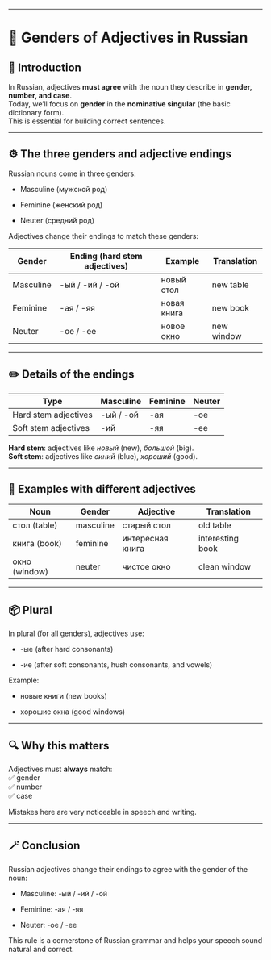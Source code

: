 
---

# 📝 Genders of Adjectives in Russian

## 📌 Introduction

In Russian, adjectives **must agree** with the noun they describe in **gender, number, and case**.  
Today, we’ll focus on **gender** in the **nominative singular** (the basic dictionary form).  
This is essential for building correct sentences.

---

## ⚙️ The three genders and adjective endings

Russian nouns come in three genders:

- Masculine (мужской род)
    
- Feminine (женский род)
    
- Neuter (средний род)
    

Adjectives change their endings to match these genders:

|Gender|Ending (hard stem adjectives)|Example|Translation|
|---|---|---|---|
|Masculine|-ый / -ий / -ой|новый стол|new table|
|Feminine|-ая / -яя|новая книга|new book|
|Neuter|-ое / -ее|новое окно|new window|

---

## ✏️ Details of the endings

|Type|Masculine|Feminine|Neuter|
|---|---|---|---|
|Hard stem adjectives|-ый / -ой|-ая|-ое|
|Soft stem adjectives|-ий|-яя|-ее|

**Hard stem**: adjectives like _новый_ (new), _большой_ (big).  
**Soft stem**: adjectives like _синий_ (blue), _хороший_ (good).

---

## 🧪 Examples with different adjectives

|Noun|Gender|Adjective|Translation|
|---|---|---|---|
|стол (table)|masculine|старый стол|old table|
|книга (book)|feminine|интересная книга|interesting book|
|окно (window)|neuter|чистое окно|clean window|

---

## 📦 Plural

In plural (for all genders), adjectives use:

- -ые (after hard consonants)
    
- -ие (after soft consonants, hush consonants, and vowels)
    

Example:

- новые книги (new books)
    
- хорошие окна (good windows)
    

---

## 🔍 Why this matters

Adjectives must **always** match:  
✅ gender  
✅ number  
✅ case

Mistakes here are very noticeable in speech and writing.

---

## 🪄 Conclusion

Russian adjectives change their endings to agree with the gender of the noun:

- Masculine: -ый / -ий / -ой
    
- Feminine: -ая / -яя
    
- Neuter: -ое / -ее
    

This rule is a cornerstone of Russian grammar and helps your speech sound natural and correct.
